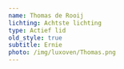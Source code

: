 ```yaml
---
name: Thomas de Rooij
lichting: Achtste lichting
type: Actief lid
old_style: true
subtitle: Ernie
photo: /img/luxoven/Thomas.png
---
```


